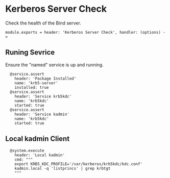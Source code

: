 
# Kerberos Server Check

Check the health of the Bind server.

    module.exports = header: 'Kerberos Server Check', handler: (options) ->

## Runing Sevrice

Ensure the "named" service is up and running.

      @service.assert
        header: 'Package Installed'
        name: 'krb5-server'
        installed: true
      @service.assert
        header: 'Service krb5kdc'
        name: 'krb5kdc'
        started: true
      @service.assert
        header: 'Service kadmin'
        name: 'krb5kdc'
        started: true

## Local kadmin Client

      @system.execute
        header: 'Local kadmin'
        cmd: """
        export KRB5_KDC_PROFILE='/var/kerberos/krb5kdc/kdc.conf'
        kadmin.local -q 'listprincs' | grep krbtgt
        """
